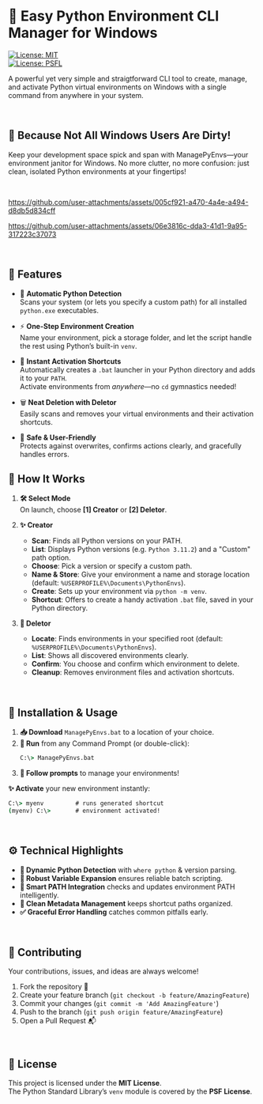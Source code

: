 # 🐍 Easy Python Environment CLI Manager for Windows

[![License: MIT](https://img.shields.io/badge/License-MIT-yellow.svg)](https://opensource.org/licenses/MIT)  
[![License: PSFL](https://img.shields.io/badge/License-PSFL-blue.svg)](https://docs.python.org/3/license.html)

A powerful yet very simple and straigtforward CLI tool to create, manage, and activate Python virtual environments on Windows with a single command from anywhere in your system.

&nbsp;
  
## 🧼 Because Not All Windows Users Are Dirty!
Keep your development space spick and span with ManagePyEnvs—your environment janitor for Windows.
No more clutter, no more confusion: just clean, isolated Python environments at your fingertips!

&nbsp;

https://github.com/user-attachments/assets/005cf921-a470-4a4e-a494-d8db5d834cff

https://github.com/user-attachments/assets/06e3816c-dda3-41d1-9a95-317223c37073



&nbsp;

## 🎯 Features

- 🐍 **Automatic Python Detection**  
  Scans your system (or lets you specify a custom path) for all installed `python.exe` executables.

- ⚡ **One-Step Environment Creation**  
  Name your environment, pick a storage folder, and let the script handle the rest using Python’s built-in `venv`.

- 🚦 **Instant Activation Shortcuts**  
  Automatically creates a `.bat` launcher in your Python directory and adds it to your `PATH`.  
  Activate environments from *anywhere*—no `cd` gymnastics needed!

- 🗑️ **Neat Deletion with Deletor**  
  Easily scans and removes your virtual environments and their activation shortcuts.

- 🎈 **Safe & User-Friendly**  
  Protects against overwrites, confirms actions clearly, and gracefully handles errors.  

  

## 📖 How It Works

1. **🛠️ Select Mode**  
   On launch, choose **[1] Creator** or **[2] Deletor**.

2. **✨ Creator**  
   - **Scan**: Finds all Python versions on your PATH.
   - **List**: Displays Python versions (e.g. `Python 3.11.2`) and a "Custom" path option.
   - **Choose**: Pick a version or specify a custom path.
   - **Name & Store**: Give your environment a name and storage location (default: `%USERPROFILE%\Documents\PythonEnvs`).
   - **Create**: Sets up your environment via `python -m venv`.
   - **Shortcut**: Offers to create a handy activation `.bat` file, saved in your Python directory.

3. **🧹 Deletor**  
   - **Locate**: Finds environments in your specified root (default: `%USERPROFILE%\Documents\PythonEnvs`).
   - **List**: Shows all discovered environments clearly.
   - **Confirm**: You choose and confirm which environment to delete.
   - **Cleanup**: Removes environment files and activation shortcuts.  

&nbsp;

## 🚀 Installation & Usage

1. **📥 Download** `ManagePyEnvs.bat` to a location of your choice.
2. **🚀 Run** from any Command Prompt (or double-click):
   ```bat
   C:\> ManagePyEnvs.bat
   ```
3. **🎯 Follow prompts** to manage your environments!

**✨ Activate** your new environment instantly:
```bat
C:\> myenv         # runs generated shortcut
(myenv) C:\>       # environment activated!
```  

&nbsp;

## ⚙️ Technical Highlights

- **🐍 Dynamic Python Detection** with `where python` & version parsing.
- **🔄 Robust Variable Expansion** ensures reliable batch scripting.
- **📌 Smart PATH Integration** checks and updates environment PATH intelligently.
- **📁 Clean Metadata Management** keeps shortcut paths organized.
- **✅ Graceful Error Handling** catches common pitfalls early.  

&nbsp;

## 🤝 Contributing

Your contributions, issues, and ideas are always welcome!

1. Fork the repository 🍴
2. Create your feature branch (`git checkout -b feature/AmazingFeature`)
3. Commit your changes (`git commit -m 'Add AmazingFeature'`)
4. Push to the branch (`git push origin feature/AmazingFeature`)
5. Open a Pull Request 📬  

&nbsp;


## 📄 License

This project is licensed under the **MIT License**.  
The Python Standard Library’s `venv` module is covered by the **PSF License**.
